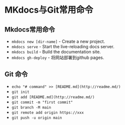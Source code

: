 # MKdocs与Git常用命令

## Mkdocs常用命令

- `mkdocs new [dir-name]` - Create a new project.
- `mkdocs serve` - Start the live-reloading docs server.
- `mkdocs build` - Build the documentation site.
- `mkdocs gh-deploy` - 将网站部署到github pages.

## Git 命令

- `echo "# command" >> [README.md](http://readme.md/)`
- `git init`
- `git add [README.md](http://readme.md/)`
- `git commit -m "first commit"`
- `git branch -M main`
- `git remote add origin https://xxx`
- `git push -u origin main`
